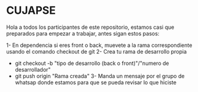 # CUJAPSE
Hola a todos los participantes de este repositorio, estamos casi que preparados para empezar a trabajar, antes sigan estos pasos:

1- En dependencia si eres front o back, muevete a la rama correspondiente usando el comando checkout de git
2- Crea tu rama de desarrollo propia
  - git checkout -b "tipo de desarrollo (back o front)"/"numero de desarrollador"
  - git push origin "Rama creada"
3- Manda un mensaje por el grupo de whatsap donde estamos para que se pueda revisar lo que hiciste

